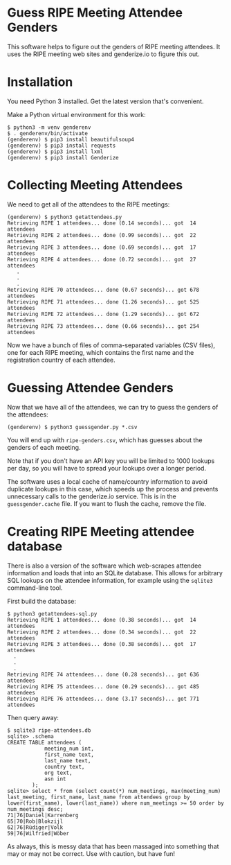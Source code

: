 # Guess RIPE Meeting Attendee Genders

This software helps to figure out the genders of RIPE meeting
attendees. It uses the RIPE meeting web sites and genderize.io to
figure this out.

# Installation

You need Python 3 installed. Get the latest version that's convenient.

Make a Python virtual environment for this work:

    $ python3 -m venv genderenv
    $ . genderenv/bin/activate
    (genderenv) $ pip3 install beautifulsoup4
    (genderenv) $ pip3 install requests
    (genderenv) $ pip3 install lxml
    (genderenv) $ pip3 install Genderize

# Collecting Meeting Attendees

We need to get all of the attendees to the RIPE meetings:

    (genderenv) $ python3 getattendees.py
    Retrieving RIPE 1 attendees... done (0.14 seconds)... got  14 attendees
    Retrieving RIPE 2 attendees... done (0.99 seconds)... got  22 attendees
    Retrieving RIPE 3 attendees... done (0.69 seconds)... got  17 attendees
    Retrieving RIPE 4 attendees... done (0.72 seconds)... got  27 attendees
       .
       .
       .
    Retrieving RIPE 70 attendees... done (0.67 seconds)... got 678 attendees
    Retrieving RIPE 71 attendees... done (1.26 seconds)... got 525 attendees
    Retrieving RIPE 72 attendees... done (1.29 seconds)... got 672 attendees
    Retrieving RIPE 73 attendees... done (0.66 seconds)... got 254 attendees

Now we have a bunch of files of comma-separated variables (CSV files),
one for each RIPE meeting, which contains the first name and the
registration country of each attendee.

# Guessing Attendee Genders

Now that we have all of the attendees, we can try to guess the genders
of the attendees:

    (genderenv) $ python3 guessgender.py *.csv

You will end up with `ripe-genders.csv`, which has guesses about the
genders of each meeting.

Note that if you don't have an API key you will be limited to 1000
lookups per day, so you will have to spread your lookups over a 
longer period.

The software uses a local cache of name/country information to avoid
duplicate lookups in this case, which speeds up the process and
prevents unnecessary calls to the genderize.io service. This is in the
`guessgender.cache` file. If you want to flush the cache, remove the
file.

# Creating RIPE Meeting attendee database

There is also a version of the software which web-scrapes attendee
information and loads that into an SQLite database. This allows for
arbitrary SQL lookups on the attendee information, for example using
the `sqlite3` command-line tool.

First build the database:

```
$ python3 getattendees-sql.py
Retrieving RIPE 1 attendees... done (0.38 seconds)... got  14 attendees
Retrieving RIPE 2 attendees... done (0.34 seconds)... got  22 attendees
Retrieving RIPE 3 attendees... done (0.38 seconds)... got  17 attendees
  .
  .
  .
Retrieving RIPE 74 attendees... done (0.28 seconds)... got 636 attendees
Retrieving RIPE 75 attendees... done (0.29 seconds)... got 485 attendees
Retrieving RIPE 76 attendees... done (3.17 seconds)... got 771 attendees
```

Then query away:

```
$ sqlite3 ripe-attendees.db
sqlite> .schema
CREATE TABLE attendees (
            meeting_num int,
            first_name text,
            last_name text,
            country text,
            org text,
            asn int
        );
sqlite> select * from (select count(*) num_meetings, max(meeting_num) last_meeting, first_name, last_name from attendees group by lower(first_name), lower(last_name)) where num_meetings >= 50 order by num_meetings desc;
71|76|Daniel|Karrenberg
65|70|Rob|Blokzijl
62|76|Rüdiger|Volk
59|76|Wilfried|Wöber
```

As always, this is messy data that has been massaged into something
that may or may not be correct. Use with caution, but have fun!

